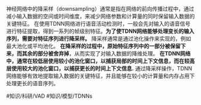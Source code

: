 神经网络中的降采样（downsampling）通常是指在网络的前向传播过程中，通过减小输入数据的空间或时间维度，来减少网络参数和计算量的同时保留输入数据的关键特征。
在使用TDNN网络进行语音活动检测时，一般会先对输入的语音信号进行特征提取，得到一系列的帧级别特征。**为了使TDNN网络能够处理变长的输入序列，需要对特征序列进行降采样。**
降采样通常是通过池化操作来实现的，例如最大池化或平均池化。
**在降采样的过程中，原始特征序列中的一部分被保留下来，而其余的部分被舍弃掉**，从而实现了对输入数据的降维处理。
**在TDNN网络中，通常在较低层使用较小的池化窗口，以捕获局部的时间上下文信息，而在较高层使用较大的池化窗口，以捕获更长的时间上下文信息.** 通过降采样操作，TDNN网络能够有效地提取输入数据的关键特征，并且能够在较小的计算量和内存占用下处理更长的语音序列。

#知识/科研/VAD #知识/模型/TDNNs 